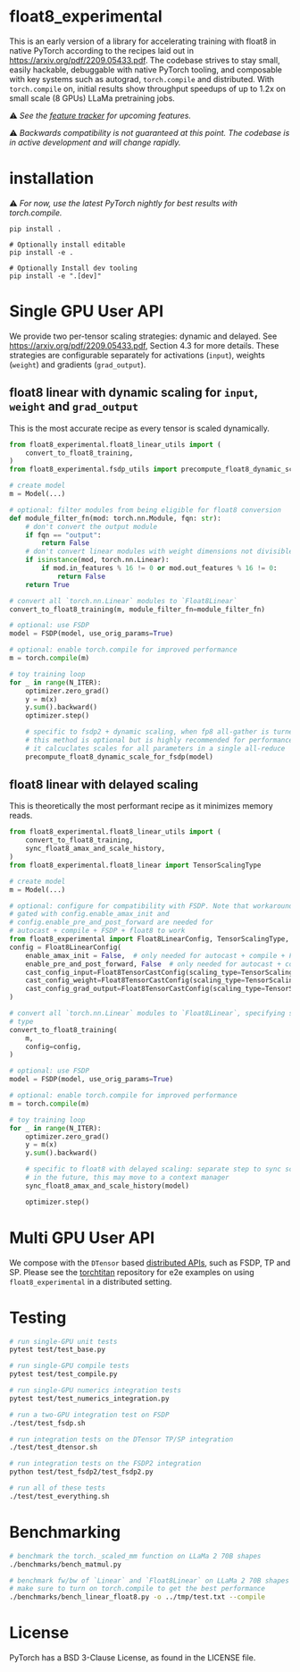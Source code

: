 # float8_experimental

This is an early version of a library for accelerating training with float8 in native PyTorch
according to the recipes laid out in https://arxiv.org/pdf/2209.05433.pdf.
The codebase strives to stay small, easily hackable, debuggable with native PyTorch tooling,
and composable with key systems such as autograd, ```torch.compile``` and distributed.
With ``torch.compile`` on, initial results show
throughput speedups of up to 1.2x on small scale (8 GPUs) LLaMa pretraining jobs.

:warning: <em>See the [feature tracker](https://github.com/pytorch-labs/float8_experimental/issues/187) for upcoming features.</em>

:warning: <em>Backwards compatibility is not guaranteed at this point. The codebase is in active development and
will change rapidly.</em>

# installation

:warning: <em>For now, use the latest PyTorch nightly for best results with torch.compile.</em>

```Shell
pip install .

# Optionally install editable
pip install -e .

# Optionally Install dev tooling
pip install -e ".[dev]"
```

# Single GPU User API

We provide two per-tensor scaling strategies: dynamic and delayed.  See https://arxiv.org/pdf/2209.05433.pdf, Section 4.3 for more details. These strategies are configurable separately for activations (`input`), weights (`weight`) and gradients (`grad_output`).

## float8 linear with dynamic scaling for `input`, `weight` and `grad_output`

This is the most accurate recipe as every tensor is scaled dynamically.

```python
from float8_experimental.float8_linear_utils import (
    convert_to_float8_training,
)
from float8_experimental.fsdp_utils import precompute_float8_dynamic_scale_for_fsdp

# create model
m = Model(...)

# optional: filter modules from being eligible for float8 conversion
def module_filter_fn(mod: torch.nn.Module, fqn: str):
    # don't convert the output module
    if fqn == "output":
        return False
    # don't convert linear modules with weight dimensions not divisible by 16
    if isinstance(mod, torch.nn.Linear):
        if mod.in_features % 16 != 0 or mod.out_features % 16 != 0:
            return False
    return True

# convert all `torch.nn.Linear` modules to `Float8Linear`
convert_to_float8_training(m, module_filter_fn=module_filter_fn)

# optional: use FSDP
model = FSDP(model, use_orig_params=True)

# optional: enable torch.compile for improved performance
m = torch.compile(m)

# toy training loop
for _ in range(N_ITER):
    optimizer.zero_grad()
    y = m(x)
    y.sum().backward()
    optimizer.step()

    # specific to fsdp2 + dynamic scaling, when fp8 all-gather is turned on
    # this method is optional but is highly recommended for performance
    # it calcuclates scales for all parameters in a single all-reduce
    precompute_float8_dynamic_scale_for_fsdp(model)

```

## float8 linear with delayed scaling

This is theoretically the most performant recipe as it minimizes memory reads.

```python
from float8_experimental.float8_linear_utils import (
    convert_to_float8_training,
    sync_float8_amax_and_scale_history,
)
from float8_experimental.float8_linear import TensorScalingType

# create model
m = Model(...)

# optional: configure for compatibility with FSDP. Note that workarounds
# gated with config.enable_amax_init and
# config.enable_pre_and_post_forward are needed for
# autocast + compile + FSDP + float8 to work
from float8_experimental import Float8LinearConfig, TensorScalingType, Float8TensorCastConfig
config = Float8LinearConfig(
    enable_amax_init = False,  # only needed for autocast + compile + FSDP +  float8 delayed
    enable_pre_and_post_forward, False  # only needed for autocast + compile + FSDP +  float8 delayed
    cast_config_input=Float8TensorCastConfig(scaling_type=TensorScalingType.DELAYED),
    cast_config_weight=Float8TensorCastConfig(scaling_type=TensorScalingType.DELAYED),
    cast_config_grad_output=Float8TensorCastConfig(scaling_type=TensorScalingType.DELAYED),
)

# convert all `torch.nn.Linear` modules to `Float8Linear`, specifying scaling
# type
convert_to_float8_training(
    m,
    config=config,
)

# optional: use FSDP
model = FSDP(model, use_orig_params=True)

# optional: enable torch.compile for improved performance
m = torch.compile(m)

# toy training loop
for _ in range(N_ITER):
    optimizer.zero_grad()
    y = m(x)
    y.sum().backward()

    # specific to float8 with delayed scaling: separate step to sync scales/amaxes
    # in the future, this may move to a context manager
    sync_float8_amax_and_scale_history(model)

    optimizer.step()
```

# Multi GPU User API

We compose with the `DTensor` based [distributed APIs](https://pytorch.org/docs/stable/distributed.tensor.parallel.html),
such as FSDP, TP and SP. Please see the [torchtitan](https://github.com/pytorch/torchtitan) repository for e2e examples
on using `float8_experimental` in a distributed setting.

# Testing

```bash
# run single-GPU unit tests
pytest test/test_base.py

# run single-GPU compile tests
pytest test/test_compile.py

# run single-GPU numerics integration tests
pytest test/test_numerics_integration.py

# run a two-GPU integration test on FSDP
./test/test_fsdp.sh

# run integration tests on the DTensor TP/SP integration
./test/test_dtensor.sh

# run integration tests on the FSDP2 integration
python test/test_fsdp2/test_fsdp2.py

# run all of these tests
./test/test_everything.sh
```

# Benchmarking

```bash
# benchmark the torch._scaled_mm function on LLaMa 2 70B shapes
./benchmarks/bench_matmul.py

# benchmark fw/bw of `Linear` and `Float8Linear` on LLaMa 2 70B shapes
# make sure to turn on torch.compile to get the best performance
./benchmarks/bench_linear_float8.py -o ../tmp/test.txt --compile
```

# License
PyTorch has a BSD 3-Clause License, as found in the LICENSE file.
